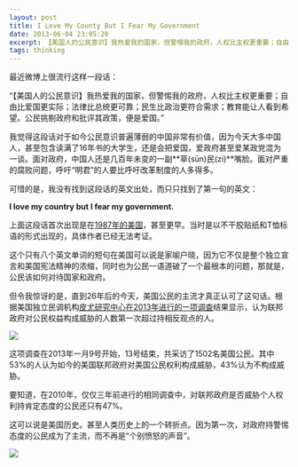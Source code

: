 ```yaml
---
layout: post
title: I Love My County But I Fear My Government
date: 2013-06-04 23:05:20
excerpt: 【美国人的公民意识】我热爱我的国家，但警惕我的政府，人权比主权更重要；自由比爱国更实际；法律比总统更可靠；民生比政治更符合需求；教育能让人看到希望。公民挑剔政府和批评其政策，便是爱国。
tags: thinking
---
```

最近微博上很流行这样一段话：

“【美国人的公民意识】我热爱我的国家，但警惕我的政府，人权比主权更重要；自由比爱国更实际；法律比总统更可靠；民生比政治更符合需求；教育能让人看到希望。公民挑剔政府和批评其政策，便是爱国。”

我觉得这段话对于如今公民意识普遍薄弱的中国非常有价值，因为今天大多中国人，甚至包含读满了16年书的大学生，还是会把爱国，爱政府甚至爱某政党混为一谈。面对政府，中国人还是几百年未变的一副**草\(sūn\)民\(zi\)**嘴脸。面对严重的腐败问题，呼吁“明君”的人要比呼吁改革制度的人多得多。

可惜的是，我没有找到这段话的英文出处，而只只找到了第一句的英文：

**I love my country but I fear my government.**

上面这段话首次出现是在[1987年的美国](http://www.barrypopik.com/index.php/new_york_city/entry/i_love_my_country_but_i_fear_my_government/)，甚至更早。当时是以不干胶贴纸和T恤标语的形式出现的，具体作者已经无法考证。

这个只有八个英文单词的短句在美国可以说是家喻户晓，因为它不仅是整个独立宣言和美国宪法精神的浓缩，同时也为公民一语道破了一个最根本的问题，那就是，公民该如何对待国家和政府。

但令我惊讶的是，直到26年后的今天，美国公民的主流才真正认可了这句话。根据美国独立民调机构[皮尤研究中心在2013年进行的一项调查](http://www.people-press.org/2013/01/31/majority-says-the-federal-government-threatens-their-personal-rights/)结果显示，认为联邦政府对公民权益构成威胁的人数第一次超过持相反观点的人。

![](http://www.people-press.org/files/2013/01/1-31-13-2.png)

这项调查在2013年一月9号开始，13号结束，共采访了1502名美国公民。其中53%的人认为如今的美国联邦政府对美国公民权利构成威胁，43%认为不构成威胁。

要知道，在2010年，仅仅三年前进行的相同调查中，对联邦政府是否威胁个人权利持肯定态度的公民还只有47%。

这可以说是美国历史。甚至人类历史上的一个转折点。因为第一次，对政府持警惕态度的公民成为了主流，而不再是“个别愤怒的声音”。

![](http://home.blshe.com/attachment/201301/19/2837_1358595190GGGV.jpg)
